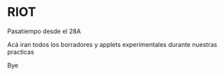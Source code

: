 # RIOT
Pasatiempo desde el 28A

Acá iran todos los borradores y applets experimentales durante nuestras practicas

Bye
